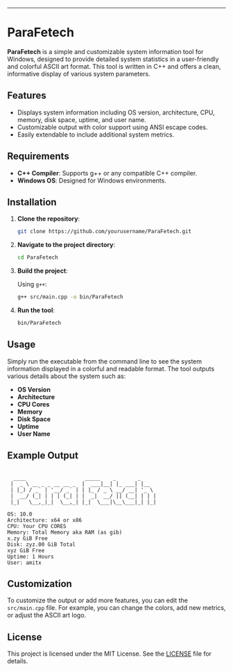 ---

# ParaFetech

**ParaFetech** is a simple and customizable system information tool for Windows, designed to provide detailed system statistics in a user-friendly and colorful ASCII art format. This tool is written in C++ and offers a clean, informative display of various system parameters.

## Features

- Displays system information including OS version, architecture, CPU, memory, disk space, uptime, and user name.
- Customizable output with color support using ANSI escape codes.
- Easily extendable to include additional system metrics.

## Requirements

- **C++ Compiler**: Supports g++ or any compatible C++ compiler.
- **Windows OS**: Designed for Windows environments.

## Installation

1. **Clone the repository**:

    ```sh
    git clone https://github.com/yourusername/ParaFetech.git
    ```

2. **Navigate to the project directory**:

    ```sh
    cd ParaFetech
    ```

3. **Build the project**:

    Using `g++`:

    ```sh
    g++ src/main.cpp -o bin/ParaFetech
    ```

4. **Run the tool**:

    ```sh
    bin/ParaFetech
    ```

## Usage

Simply run the executable from the command line to see the system information displayed in a colorful and readable format. The tool outputs various details about the system such as:

- **OS Version**
- **Architecture**
- **CPU Cores**
- **Memory**
- **Disk Space**
- **Uptime**
- **User Name**

## Example Output

```

  ____                   _____    _       _     
 |  _ \ __ _ _ __ __ _  |  ___|__| |_ ___| |__  
 | |_) / _` | '__/ _` | | |_ / _ \ __/ __| '_ \ 
 |  __/ (_| | | | (_| | |  _|  __/ || (__| | | |
 |_|   \__,_|_|  \__,_| |_|  \___|\__\___|_| |_|
                                                
OS: 10.0
Architecture: x64 or x86
CPU: Your CPU CORES
Memory: Total Memory aka RAM (as gib)
x.zy GiB Free
Disk: zyz.00 GiB Total
xyz GiB Free
Uptime: 1 Hours
User: amitx
```

## Customization

To customize the output or add more features, you can edit the `src/main.cpp` file. For example, you can change the colors, add new metrics, or adjust the ASCII art logo.

## License

This project is licensed under the MIT License. See the [LICENSE](LICENSE) file for details.
